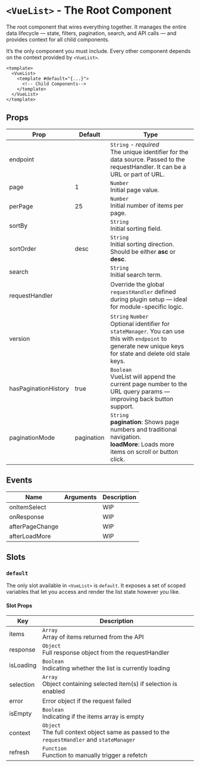 # `<VueList>` - The Root Component

The root component that wires everything together. It manages the entire data lifecycle — state, filters, pagination, search, and API calls — and provides context for all child components.

It’s the only component you must include. Every other component depends on the context provided by `<VueList>`.

```vue
<template>
  <VueList>
    <template #default="{...}">
      <!-- Child Components-->
    </template>
  </VueList>
</template>
```

## Props

| Prop                 | Default    | Type                                                                                                                                                             |
| -------------------- | ---------- | ---------------------------------------------------------------------------------------------------------------------------------------------------------------- |
| endpoint             |            | `String` - _required_<br />The unique identifier for the data source. Passed to the requestHandler. It can be a URL or part of URL.                              |
| page                 | 1          | `Number`<br />Initial page value.                                                                                                                                |
| perPage              | 25         | `Number`<br />Initial number of items per page.                                                                                                                  |
| sortBy               |            | `String`<br />Initial sorting field.                                                                                                                             |
| sortOrder            | desc       | `String`<br />Initial sorting direction. Should be either **asc** or **desc**.                                                                                   |
| search               |            | `String` <br />Initial search term.                                                                                                                              |
| requestHandler       |            | Override the global `requestHandler` defined during plugin setup — ideal for module-specific logic.                                                              |
| version              |            | `String` `Number`<br />Optional identifier for `stateManager`. You can use this with `endpoint` to generate new unique keys for state and delete old stale keys. |
| hasPaginationHistory | true       | `Boolean`<br />VueList will append the current page number to the URL query params — improving back button support.                                              |
| paginationMode       | pagination | `String`<br />**pagination**: Shows page numbers and traditional navigation.<br />**loadMore**: Loads more items on scroll or button click.                      |

## Events

| Name            | Arguments | Description |
| --------------- | --------- | ----------- |
| onItemSelect    |           | WIP         |
| onResponse      |           | WIP         |
| afterPageChange |           | WIP         |
| afterLoadMore   |           | WIP         |

## Slots

### `default`

The only slot available in `<VueList>` is `default`. It exposes a set of scoped variables that let you access and render the list state however you like.

#### Slot Props

| Key       | Description                                                                                     |
| --------- | ----------------------------------------------------------------------------------------------- |
| items     | `Array` <br/> Array of items returned from the API                                              |
| response  | `Object` <br/> Full response object from the requestHandler                                     |
| isLoading | `Boolean` <br/> Indicating whether the list is currently loading                                |
| selection | `Array` <br/> Object containing selected item(s) if selection is enabled                        |
| error     | Error object if the request failed                                                              |
| isEmpty   | `Boolean` <br/> Indicating if the items array is empty                                          |
| context   | `Object`<br/> The full context object same as passed to the `requestHandler` and `stateManager` |
| refresh   | `Function`<br/> Function to manually trigger a refetch                                          |
